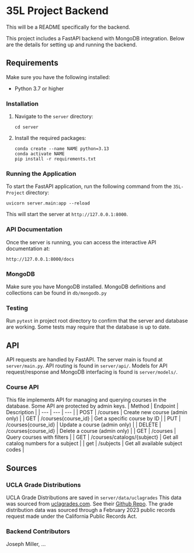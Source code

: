 # 35L Project Backend

This will be a README specifically for the backend.

This project includes a FastAPI backend with MongoDB integration. Below are the details for setting up and running the backend.

## Requirements

Make sure you have the following installed:

- Python 3.7 or higher

### Installation

1. Navigate to the `server` directory:
   ```
   cd server
   ```
2. Install the required packages:
   ```
   conda create --name NAME python=3.13
   conda activate NAME
   pip install -r requirements.txt
   ```

### Running the Application

To start the FastAPI application, run the following command from the `35L-Project` directory:

```
uvicorn server.main:app --reload
```

This will start the server at `http://127.0.0.1:8000`.

### API Documentation

Once the server is running, you can access the interactive API documentation at:

```
http://127.0.0.1:8000/docs
```

### MongoDB

Make sure you have MongoDB installed.
MongoDB definitions and collections can be found in `db/mongodb.py`

### Testing

Run `pytest` in project root directory to confirm that the server and database are working. Some tests may require that the database is up to date.

## API

API requests are handled by FastAPI. The server main is found at `server/main.py`. API routing is found in `server/api/`. Models for API request/response and MongoDB interfacing is found is `server/models/`.

### Course API

This file implements API for managing and querying courses in the database. Some API are protected by admin keys.
| Method | Endpoint | Description |
| --- | --- | --- |
| POST | /courses | Create new course (admin only) |
| GET | /courses{course_id} | Get a specific course by ID |
| PUT | /courses{course_id} | Update a course (admin only) |
| DELETE | /courses{course_id} | Delete a course (admin only) |
| GET | /courses | Query courses with filters |
| GET | /courses/catalogs/{subject} | Get all catalog numbers for a subject |
| get | /subjects | Get all available subject codes |

## Sources

### UCLA Grade Distributions

UCLA Grade Distributions are saved in `server/data/uclagrades`
This data was sourced from [uclagrades.com](https://www.uclagrades.com/). See their [Github Repo](https://github.com/nathanhleung/uclagrades.com/tree/main). The grade distribution data was sourced through a February 2023 public records request made under the California Public Records Act.

### Backend Contributors

Joseph Miller, ...
